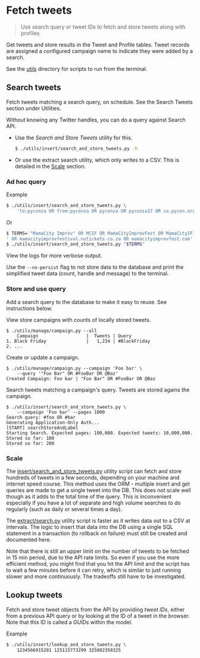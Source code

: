# Fetch tweets
> Use search query or tweet IDs to fetch and store tweets along with profiles

Get tweets and store results in the Tweet and Profile tables. Tweet records are assigned a configured campaign name to indicate they were added by a search.

See the [utils](https://github.com/MichaelCurrin/twitterverse/tree/master/app/utils) directory for scripts to run from the terminal.

## Search tweets

Fetch tweets matching a search query, on schedule. See the Search Tweets section under Utilities.

Without knowing any Twitter handles, you can do a query against Search API.

- Use the _Search and Store Tweets_ utility for this.
    ```bash
    $ ./utils/insert/search_and_store_tweets.py -h
    ```
- Or use the extract search utility, which only writes to a CSV. This is detailed in the [Scale](#scale) section.


### Ad hoc query

Example

```bash
$ ./utils/insert/search_and_store_tweets.py \
    'to:pyconza OR from:pyconza OR pyconza OR pyconza17 OR za.pycon.org'
```

Or

```bash
$ TERMS='"MamaCity Improv" OR MCIF OR MamaCityImprovFest OR MamaCityIF'\
' OR mamacityimprovfestival.nutickets.co.za OR mamacityimprovfest.com'
$ ./utils/insert/search_and_store_tweets.py "$TERMS"
```

View the logs for more verbose output.

Use the `--no-persist` flag to not store data to the database and print the simplified tweet data (count, handle and message) to the terminal.

### Store and use query

Add a search query to the database to make it easy to reuse. See instructions below.

View store campaigns with counts of locally stored tweets.

    $ ./utils/manage/campaign.py --all
        Campaign                  |  Tweets | Query
    1. Black Friday               |   1,234 | #BlackFriday
    2. ...

Create or update a campaign.

    $ ./utils/manage/campaign.py --campaign 'Foo bar' \
        --query '"Foo Bar" OR #FooBar OR @Baz'
    Created Campaign: Foo bar | "Foo Bar" OR #FooBar OR @Baz

Search tweets matching a campaign's query. Tweets are stored agains the campaign.

    $ ./utils/insert/search_and_store_tweets.py \
        --campaign 'Foo bar' --pages 1000
    Search query: #foo OR #bar
    Generating Application-Only Auth...
    [START] searchStoreAndLabel
    Starting Search. Expected pages: 100,000. Expected tweets: 10,000,000.
    Stored so far: 100
    Stored so far: 200

### Scale

The [insert/search_and_store_tweets.py](https://github.com/MichaelCurrin/twitterverse/blob/master/app/utils/insert/search_and_store_tweets.py) utility script can fetch and store hundreds of tweets in a few seconds, depending on your machine and internet speed course. This method uses the ORM - multiple insert and get queries are made to get a single tweet into the DB. This does not scale well though as it adds to the total time of the query. This is inconvenient especially if you have a lot of separate and high volume searches to do regularly (such as daily or several times a day).

The [extract/search.py](https://github.com/MichaelCurrin/twitterverse/blob/master/app/utils/extract/search.py) utility script is faster as it writes data out to a CSV at intervals. The logic to insert that data into the DB using a single SQL statement in a transaction (to rollback on failure) must still be created and documented here.

Note that there is still an upper limit on the number of tweets to be fetched in 15 min period, due to the API rate limits. So even if you use the more efficient method, you might find that you hit the API limit and the script has to wait a few minutes before it can retry, which is similar to just running slower and more continuously. The tradeoffs still have to be investigated.

## Lookup tweets

Fetch and store tweet objects from the API by providing _tweet IDs_, either from a previous API query or by looking at the ID of a tweet in the browser. Note that this ID is called a _GUIDs_ within the model.

Example

```bash
$ ./utils/insert/lookup_and_store_tweets.py \
    1234566915281 125115773299 325882358325
```
